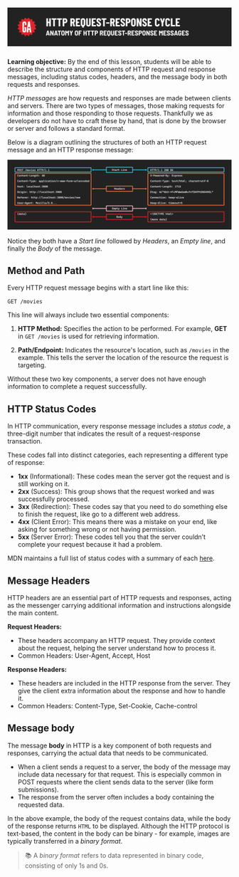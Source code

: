 # ![HTTP Request-Response Cycle - Anatomy of HTTP Request-Response Messages](./assets/hero.png)

**Learning objective:** By the end of this lesson, students will be able to describe the structure and components of HTTP request and response messages, including status codes, headers, and the message body in both requests and responses.

*HTTP messages* are how requests and responses are made between clients and servers. There are two types of messages, those making requests for information and those responding to those requests. Thankfully we as developers do not have to craft these by hand, that is done by the browser or server and follows a standard format.

Below is a diagram outlining the structures of both an HTTP request message and an HTTP response message:

![Request-Response Message Anatomy](./assets/http-req-res-msg-anatomy.png)

Notice they both have a *Start line* followed by *Headers*, an *Empty line*, and finally the *Body* of the message.

## Method and Path

Every HTTP request message begins with a start line like this: 

```terminal
GET /movies
```

This line will always include two essential components:

1. **HTTP Method:** Specifies the action to be performed. For example, **GET** in `GET /movies` is used for retrieving information.

2. **Path/Endpoint:** Indicates the resource's location, such as `/movies` in the example. This tells the server the location of the resource the request is targeting.

Without these two key components, a server does not have enough information to complete a request successfully. 

## HTTP Status Codes

In HTTP communication, every response message includes a *status code*, a three-digit number that indicates the result of a request-response transaction.

These codes fall into distinct categories, each representing a different type of response:

- **1xx** (Informational): These codes mean the server got the request and is still working on it.
- **2xx** (Success): This group shows that the request worked and was successfully processed.
- **3xx** (Redirection): These codes say that you need to do something else to finish the request, like go to a different web address.
- **4xx** (Client Error): This means there was a mistake on your end, like asking for something wrong or not having permission.
- **5xx** (Server Error): These codes tell you that the server couldn’t complete your request because it had a problem.

MDN maintains a full list of status codes with a summary of each [here](https://developer.mozilla.org/en-US/docs/Web/HTTP/Status).

## Message Headers

HTTP headers are an essential part of HTTP requests and responses, acting as the messenger carrying additional information and instructions alongside the main content.

**Request Headers:**

  - These headers accompany an HTTP request. They provide context about the request, helping the server understand how to process it.
  - Common Headers: User-Agent, Accept, Host

**Response Headers:**

  - These headers are included in the HTTP response from the server. They give the client extra information about the response and how to handle it.
  - Common Headers: Content-Type, Set-Cookie, Cache-control


## Message body

The message **body** in HTTP is a key component of both requests and responses, carrying the actual data that needs to be communicated.

  - When a client sends a request to a server, the body of the message may include data necessary for that request. This is especially common in POST requests where the client sends data to the server (like form submissions). 
  - The response from the server often includes a body containing the requested data.

In the above example, the body of the request contains data, while the body of the response returns `HTML` to be displayed. Although the HTTP protocol is text-based, the content in the body can be binary - for example, images are typically transferred in a *binary format*.

> 📚 A *binary format* refers to data represented in binary code, consisting of only 1s and 0s.

